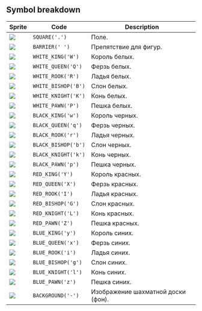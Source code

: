 <meta charset="UTF-8">

## Symbol breakdown
| Sprite | Code | Description |
| -------- | -------- | -------- |
|<img src="/codenjoy-contest/resources/chess/sprite/square.png" style="height:auto;" /> | `SQUARE('.')` | Поле. | 
|<img src="/codenjoy-contest/resources/chess/sprite/barrier.png" style="height:auto;" /> | `BARRIER(' ')` | Препятствие для фигур. | 
|<img src="/codenjoy-contest/resources/chess/sprite/white_king.png" style="height:auto;" /> | `WHITE_KING('W')` | Король белых. | 
|<img src="/codenjoy-contest/resources/chess/sprite/white_queen.png" style="height:auto;" /> | `WHITE_QUEEN('Q')` | Ферзь белых. | 
|<img src="/codenjoy-contest/resources/chess/sprite/white_rook.png" style="height:auto;" /> | `WHITE_ROOK('R')` | Ладья белых. | 
|<img src="/codenjoy-contest/resources/chess/sprite/white_bishop.png" style="height:auto;" /> | `WHITE_BISHOP('B')` | Слон белых. | 
|<img src="/codenjoy-contest/resources/chess/sprite/white_knight.png" style="height:auto;" /> | `WHITE_KNIGHT('K')` | Конь белых. | 
|<img src="/codenjoy-contest/resources/chess/sprite/white_pawn.png" style="height:auto;" /> | `WHITE_PAWN('P')` | Пешка белых. | 
|<img src="/codenjoy-contest/resources/chess/sprite/black_king.png" style="height:auto;" /> | `BLACK_KING('w')` | Король черных. | 
|<img src="/codenjoy-contest/resources/chess/sprite/black_queen.png" style="height:auto;" /> | `BLACK_QUEEN('q')` | Ферзь черных. | 
|<img src="/codenjoy-contest/resources/chess/sprite/black_rook.png" style="height:auto;" /> | `BLACK_ROOK('r')` | Ладья черных. | 
|<img src="/codenjoy-contest/resources/chess/sprite/black_bishop.png" style="height:auto;" /> | `BLACK_BISHOP('b')` | Слон черных. | 
|<img src="/codenjoy-contest/resources/chess/sprite/black_knight.png" style="height:auto;" /> | `BLACK_KNIGHT('k')` | Конь черных. | 
|<img src="/codenjoy-contest/resources/chess/sprite/black_pawn.png" style="height:auto;" /> | `BLACK_PAWN('p')` | Пешка черных. | 
|<img src="/codenjoy-contest/resources/chess/sprite/red_king.png" style="height:auto;" /> | `RED_KING('Y')` | Король красных. | 
|<img src="/codenjoy-contest/resources/chess/sprite/red_queen.png" style="height:auto;" /> | `RED_QUEEN('X')` | Ферзь красных. | 
|<img src="/codenjoy-contest/resources/chess/sprite/red_rook.png" style="height:auto;" /> | `RED_ROOK('I')` | Ладья красных. | 
|<img src="/codenjoy-contest/resources/chess/sprite/red_bishop.png" style="height:auto;" /> | `RED_BISHOP('G')` | Слон красных. | 
|<img src="/codenjoy-contest/resources/chess/sprite/red_knight.png" style="height:auto;" /> | `RED_KNIGHT('L')` | Конь красных. | 
|<img src="/codenjoy-contest/resources/chess/sprite/red_pawn.png" style="height:auto;" /> | `RED_PAWN('Z')` | Пешка красных. | 
|<img src="/codenjoy-contest/resources/chess/sprite/blue_king.png" style="height:auto;" /> | `BLUE_KING('y')` | Король синих. | 
|<img src="/codenjoy-contest/resources/chess/sprite/blue_queen.png" style="height:auto;" /> | `BLUE_QUEEN('x')` | Ферзь синих. | 
|<img src="/codenjoy-contest/resources/chess/sprite/blue_rook.png" style="height:auto;" /> | `BLUE_ROOK('i')` | Ладья синих. | 
|<img src="/codenjoy-contest/resources/chess/sprite/blue_bishop.png" style="height:auto;" /> | `BLUE_BISHOP('g')` | Слон синих. | 
|<img src="/codenjoy-contest/resources/chess/sprite/blue_knight.png" style="height:auto;" /> | `BLUE_KNIGHT('l')` | Конь синих. | 
|<img src="/codenjoy-contest/resources/chess/sprite/blue_pawn.png" style="height:auto;" /> | `BLUE_PAWN('z')` | Пешка синих. | 
|<img src="/codenjoy-contest/resources/chess/sprite/background.png" style="height:auto;" /> | `BACKGROUND('-')` | Изображение шахматной доски (фон). | 
